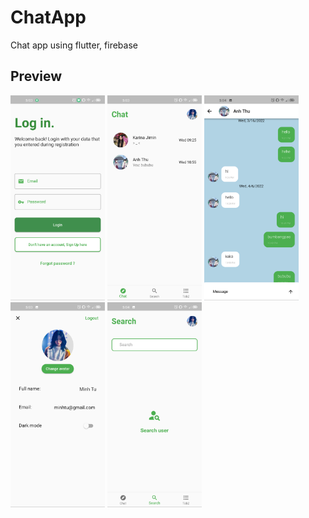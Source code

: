 # ChatApp
Chat app using flutter, firebase

## Preview

<img src="https://github.com/ElectricGoal/ChatApp/blob/main/preview/1.jpg" width=30% height=30%>    <img src="https://github.com/ElectricGoal/ChatApp/blob/main/preview/2.jpg" width=30% height=30%>
<img src="https://github.com/ElectricGoal/ChatApp/blob/main/preview/3.jpg" width=30% height=30%>
<img src="https://github.com/ElectricGoal/ChatApp/blob/main/preview/4.jpg" width=30% height=30%>
<img src="https://github.com/ElectricGoal/ChatApp/blob/main/preview/5.jpg" width=30% height=30%>
